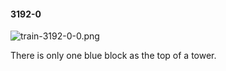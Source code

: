 #### 3192-0
![train-3192-0-0.png](https://github.com/lil-lab/nlvr/raw/master/nlvr/train/images/22/train-3192-0-0.png "train-3192-0-0.png")

There is only one blue block as the top of a tower.